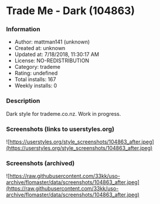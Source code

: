 # Trade Me - Dark (104863)

### Information
- Author: mattman141 (unknown)
- Created at: unknown
- Updated at: 7/18/2018, 11:30:17 AM
- License: NO-REDISTRIBUTION
- Category: trademe
- Rating: undefined
- Total installs: 167
- Weekly installs: 0


### Description
Dark style for trademe.co.nz. Work in progress.


### Screenshots (links to userstyles.org)
![https://userstyles.org/style_screenshots/104863_after.jpeg](https://userstyles.org/style_screenshots/104863_after.jpeg)


### Screenshots (archived)
![https://raw.githubusercontent.com/33kk/uso-archive/flomaster/data/screenshots/104863_after.jpeg](https://raw.githubusercontent.com/33kk/uso-archive/flomaster/data/screenshots/104863_after.jpeg)
